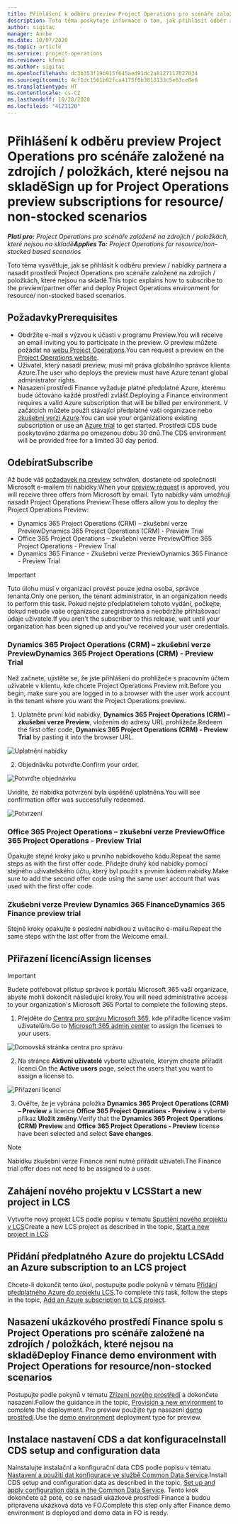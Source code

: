 ```yaml
---
title: Přihlášení k odběru preview Project Operations pro scénáře založené na zdrojích / položkách, které nejsou na skladě
description: Toto téma poskytuje informace o tom, jak přihlásit odběr a nasadit Project Operations pro scénáře založené na zdrojích / položkách, které nejsou na skladě.
author: sigitac
manager: Annbe
ms.date: 10/07/2020
ms.topic: article
ms.service: project-operations
ms.reviewer: kfend
ms.author: sigitac
ms.openlocfilehash: dc3b353f19b915f645aed91dc2a8127117027034
ms.sourcegitcommit: 4cf1dc1561b92fca4175f0b3813133c5e63ce8e6
ms.translationtype: HT
ms.contentlocale: cs-CZ
ms.lasthandoff: 10/28/2020
ms.locfileid: "4121120"
---
```

# <a name="sign-up-for-project-operations-preview-subscriptions-for-resource-non-stocked-scenarios"></a><span data-ttu-id="413e5-103">Přihlášení k odběru preview Project Operations pro scénáře založené na zdrojích / položkách, které nejsou na skladě</span><span class="sxs-lookup"><span data-stu-id="413e5-103">Sign up for Project Operations preview subscriptions for resource/ non-stocked scenarios</span></span>

<span data-ttu-id="413e5-104">_**Platí pro:** Project Operations pro scénáře založené na zdrojích / položkách, které nejsou na skladě_</span><span class="sxs-lookup"><span data-stu-id="413e5-104">_**Applies To:** Project Operations for resource/non-stocked based scenarios_</span></span>

<span data-ttu-id="413e5-105">Toto téma vysvětluje, jak se přihlásit k odběru preview / nabídky partnera a nasadit prostředí Project Operations pro scénáře založené na zdrojích / položkách, které nejsou na skladě.</span><span class="sxs-lookup"><span data-stu-id="413e5-105">This topic explains how to subscribe to the preview/partner offer and deploy Project Operations environment for resource/ non-stocked based scenarios.</span></span>

## <a name="prerequisites"></a><span data-ttu-id="413e5-106">Požadavky</span><span class="sxs-lookup"><span data-stu-id="413e5-106">Prerequisites</span></span>

- <span data-ttu-id="413e5-107">Obdržíte e-mail s výzvou k účasti v programu Preview.</span><span class="sxs-lookup"><span data-stu-id="413e5-107">You will receive an email inviting you to participate in the preview.</span></span> <span data-ttu-id="413e5-108">O preview můžete požádat na [webu Project Operations](https://dynamics.microsoft.com/en-us/project-operations/overview/).</span><span class="sxs-lookup"><span data-stu-id="413e5-108">You can request a preview on the [Project Operations website](https://dynamics.microsoft.com/en-us/project-operations/overview/).</span></span>
- <span data-ttu-id="413e5-109">Uživatel, který nasadí preview, musí mít práva globálního správce klienta Azure.</span><span class="sxs-lookup"><span data-stu-id="413e5-109">The user who deploys the preview must have Azure tenant global administrator rights.</span></span>
- <span data-ttu-id="413e5-110">Nasazení prostředí Finance vyžaduje platné předplatné Azure, kterému bude účtováno každé prostředí zvlášť.</span><span class="sxs-lookup"><span data-stu-id="413e5-110">Deploying a Finance environment requires a valid Azure subscription that will be billed per environment.</span></span> <span data-ttu-id="413e5-111">V začátcích můžete použít stávající předplatné vaší organizace nebo [zkušební verzi Azure](https://azure.microsoft.com/en-us/free/).</span><span class="sxs-lookup"><span data-stu-id="413e5-111">You can use your organizations existing subscription or use an [Azure trial](https://azure.microsoft.com/en-us/free/) to get started.</span></span> <span data-ttu-id="413e5-112">Prostředí CDS bude poskytováno zdarma po omezenou dobu 30 dnů.</span><span class="sxs-lookup"><span data-stu-id="413e5-112">The CDS environment will be provided free for a limited 30 day period.</span></span>

## <a name="subscribe"></a><span data-ttu-id="413e5-113">Odebírat</span><span class="sxs-lookup"><span data-stu-id="413e5-113">Subscribe</span></span>

<span data-ttu-id="413e5-114">Až bude váš [požadavek na preview](https://forms.office.com/FormsPro/Pages/ResponsePage.aspx?id=v4j5cvGGr0GRqy180BHbR56j8lZs0FdAvwT75_WNFyxUMkRDV1NYQU5TNjE2VjhKOVBUNVg2R0s1NC4u) schválen, dostanete od společnosti Microsoft e-mailem tři nabídky.</span><span class="sxs-lookup"><span data-stu-id="413e5-114">When your [preview request](https://forms.office.com/FormsPro/Pages/ResponsePage.aspx?id=v4j5cvGGr0GRqy180BHbR56j8lZs0FdAvwT75_WNFyxUMkRDV1NYQU5TNjE2VjhKOVBUNVg2R0s1NC4u) is approved, you will receive three offers from Microsoft by email.</span></span> <span data-ttu-id="413e5-115">Tyto nabídky vám umožňují nasadit Project Operations Preview:</span><span class="sxs-lookup"><span data-stu-id="413e5-115">These offers allow you to deploy the Project Operations Preview:</span></span>

- <span data-ttu-id="413e5-116">Dynamics 365 Project Operations (CRM) – zkušební verze Preview</span><span class="sxs-lookup"><span data-stu-id="413e5-116">Dynamics 365 Project Operations (CRM) - Preview Trial</span></span>
- <span data-ttu-id="413e5-117">Office 365 Project Operations – zkušební verze Preview</span><span class="sxs-lookup"><span data-stu-id="413e5-117">Office 365 Project Operations - Preview Trial</span></span>
- <span data-ttu-id="413e5-118">Dynamics 365 Finance - Zkušební verze Preview</span><span class="sxs-lookup"><span data-stu-id="413e5-118">Dynamics 365 Finance - Preview Trial</span></span>

> [!IMPORTANT]
> <span data-ttu-id="413e5-119">Tuto úlohu musí v organizaci provést pouze jedna osoba, správce tenanta.</span><span class="sxs-lookup"><span data-stu-id="413e5-119">Only one person, the tenant administrator, in an organization needs to perform this task.</span></span> <span data-ttu-id="413e5-120">Pokud nejste předplatitelem tohoto vydání, počkejte, dokud nebude vaše organizace zaregistrována a neobdržíte přihlašovací údaje uživatele.</span><span class="sxs-lookup"><span data-stu-id="413e5-120">If you aren't the subscriber to this release, wait until your organization has been signed up and you've received your user credentials.</span></span>

### <a name="dynamics-365-project-operations-crm---preview-trial"></a><span data-ttu-id="413e5-121">Dynamics 365 Project Operations (CRM) – zkušební verze Preview</span><span class="sxs-lookup"><span data-stu-id="413e5-121">Dynamics 365 Project Operations (CRM) - Preview Trial</span></span> 

<span data-ttu-id="413e5-122">Než začnete, ujistěte se, že jste přihlášeni do prohlížeče s pracovním účtem uživatele v klientu, kde chcete Project Operations Preview mít.</span><span class="sxs-lookup"><span data-stu-id="413e5-122">Before you begin, make sure you are logged in to a browser with the user work account in the tenant where you want the Project Operations preview.</span></span>

1. <span data-ttu-id="413e5-123">Uplatněte první kód nabídky, **Dynamics 365 Project Operations (CRM) – zkušební verze Preview**, vložením do adresy URL prohlížeče.</span><span class="sxs-lookup"><span data-stu-id="413e5-123">Redeem the first offer code, **Dynamics 365 Project Operations (CRM) - Preview Trial** by pasting it into the browser URL.</span></span>

![Uplatnění nabídky](./media/16RedeemFirstOfferNew.png)

2. <span data-ttu-id="413e5-125">Objednávku potvrďte.</span><span class="sxs-lookup"><span data-stu-id="413e5-125">Confirm your order.</span></span>

![Potvrďte objednávku](./media/17ConfirmOrderNew.png)

<span data-ttu-id="413e5-127">Uvidíte, že nabídka potvrzení byla úspěšně uplatněna.</span><span class="sxs-lookup"><span data-stu-id="413e5-127">You will see confirmation offer was successfully redeemed.</span></span>

![Potvrzení](./media/18OrderConfirmationNew.png)

### <a name="office-365-project-operations---preview-trial"></a><span data-ttu-id="413e5-129">Office 365 Project Operations – zkušební verze Preview</span><span class="sxs-lookup"><span data-stu-id="413e5-129">Office 365 Project Operations - Preview Trial</span></span>

<span data-ttu-id="413e5-130">Opakujte stejné kroky jako u prvního nabídkového kódu.</span><span class="sxs-lookup"><span data-stu-id="413e5-130">Repeat the same steps as with the first offer code.</span></span> <span data-ttu-id="413e5-131">Přidejte druhý kód nabídky pomocí stejného uživatelského účtu, který byl použit s prvním kódem nabídky.</span><span class="sxs-lookup"><span data-stu-id="413e5-131">Make sure to add the second offer code using the same user account that was used with the first offer code.</span></span>

### <a name="dynamics-365-finance-preview-trial"></a><span data-ttu-id="413e5-132">Zkušební verze Preview Dynamics 365 Finance</span><span class="sxs-lookup"><span data-stu-id="413e5-132">Dynamics 365 Finance preview trial</span></span>

<span data-ttu-id="413e5-133">Stejné kroky opakujte s poslední nabídkou z uvítacího e-mailu.</span><span class="sxs-lookup"><span data-stu-id="413e5-133">Repeat the same steps with the last offer from the Welcome email.</span></span>

## <a name="assign-licenses"></a><span data-ttu-id="413e5-134">Přiřazení licencí</span><span class="sxs-lookup"><span data-stu-id="413e5-134">Assign licenses</span></span>

> [!IMPORTANT]
> <span data-ttu-id="413e5-135">Budete potřebovat přístup správce k portálu Microsoft 365 vaší organizace, abyste mohli dokončit následující kroky.</span><span class="sxs-lookup"><span data-stu-id="413e5-135">You will need administrative access to your organization's Microsoft 365 Portal to complete the following steps.</span></span>

1. <span data-ttu-id="413e5-136">Přejděte do [Centra pro správu Microsoft 365](https://portal.office.com/), kde přiřadíte licence vašim uživatelům.</span><span class="sxs-lookup"><span data-stu-id="413e5-136">Go to [Microsoft 365 admin center](https://portal.office.com/) to assign the licenses to your users.</span></span>

![Domovská stránka centra pro správu](./media/14AdminPortal.png)

2. <span data-ttu-id="413e5-138">Na stránce **Aktivní uživatelé** vyberte uživatele, kterým chcete přiřadit licenci.</span><span class="sxs-lookup"><span data-stu-id="413e5-138">On the **Active users** page, select the users that you want to assign a license to.</span></span>

![Přiřazení licencí](./media/15AssignLicenses.png)

3. <span data-ttu-id="413e5-140">Ověřte, že je vybrána položka **Dynamics 365 Project Operations (CRM) – Preview** a licence **Office 365 Project Operations - Preview** a vyberte příkaz **Uložit změny**.</span><span class="sxs-lookup"><span data-stu-id="413e5-140">Verify that the **Dynamics 365 Project Operations (CRM) Preview** and **Office 365 Project Operations - Preview** license have been selected and select **Save changes**.</span></span>

> [!NOTE]
> <span data-ttu-id="413e5-141">Nabídku zkušební verze Finance není nutné přiřadit uživateli.</span><span class="sxs-lookup"><span data-stu-id="413e5-141">The Finance trial offer does not need to be assigned to a user.</span></span>

## <a name="start-a-new-project-in-lcs"></a><span data-ttu-id="413e5-142">Zahájení nového projektu v LCS</span><span class="sxs-lookup"><span data-stu-id="413e5-142">Start a new project in LCS</span></span>

<span data-ttu-id="413e5-143">Vytvořte nový projekt LCS podle popisu v tématu [Spuštění nového projektu v LCS](create-lcs-project.md)</span><span class="sxs-lookup"><span data-stu-id="413e5-143">Create a new LCS project as described in the topic, [Start a new project in LCS](create-lcs-project.md)</span></span>

## <a name="add-an-azure-subscription-to-an-lcs-project"></a><span data-ttu-id="413e5-144">Přidání předplatného Azure do projektu LCS</span><span class="sxs-lookup"><span data-stu-id="413e5-144">Add an Azure subscription to an LCS project</span></span>

<span data-ttu-id="413e5-145">Chcete-li dokončit tento úkol, postupujte podle pokynů v tématu [Přidání předplatného Azure do projektu LCS](resource-add-azure-subscription-lcs-project.md).</span><span class="sxs-lookup"><span data-stu-id="413e5-145">To complete this task, follow the steps in the topic, [Add an Azure subscription to LCS project](resource-add-azure-subscription-lcs-project.md).</span></span>

## <a name="deploy-finance-demo-environment-with-project-operations-for-resourcenon-stocked-scenarios"></a><span data-ttu-id="413e5-146">Nasazení ukázkového prostředí Finance spolu s Project Operations pro scénáře založené na zdrojích / položkách, které nejsou na skladě</span><span class="sxs-lookup"><span data-stu-id="413e5-146">Deploy Finance demo environment with Project Operations for resource/non-stocked scenarios</span></span>

<span data-ttu-id="413e5-147">Postupujte podle pokynů v tématu [Zřízení nového prostředí](resource-provision-new-environment.md) a dokončete nasazení.</span><span class="sxs-lookup"><span data-stu-id="413e5-147">Follow the guidance in the topic, [Provision a new environment](resource-provision-new-environment.md) to complete the deployment.</span></span> <span data-ttu-id="413e5-148">Pro preview použijte typ nasazení [demo prostředí](https://docs.microsoft.com/dynamics365/fin-ops-core/dev-itpro/deployment/deploy-demo-environment).</span><span class="sxs-lookup"><span data-stu-id="413e5-148">Use the [demo environment](https://docs.microsoft.com/dynamics365/fin-ops-core/dev-itpro/deployment/deploy-demo-environment) deployment type for preview.</span></span> 

## <a name="install-cds-setup-and-configuration-data"></a><span data-ttu-id="413e5-149">Instalace nastavení CDS a dat konfigurace</span><span class="sxs-lookup"><span data-stu-id="413e5-149">Install CDS setup and configuration data</span></span>

<span data-ttu-id="413e5-150">Nainstalujte instalační a konfigurační data CDS podle popisu v tématu [Nastavení a použití dat konfigurace ve službě Common Data Service](resource-apply-pro-setup-config-data.md).</span><span class="sxs-lookup"><span data-stu-id="413e5-150">Install CDS setup and configuration data as described in the topic, [Set up and apply configuration data in the Common Data Service](resource-apply-pro-setup-config-data.md).</span></span>
<span data-ttu-id="413e5-151">Tento krok dokončete až poté, co se nasadí ukázkové prostředí Finance a budou připravena ukázková data ve FO.</span><span class="sxs-lookup"><span data-stu-id="413e5-151">Complete this step only after Finance demo environment is deployed and demo data in FO is ready.</span></span>

